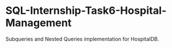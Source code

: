 # SQL-Internship-Task6-Hospital-Management
Subqueries and Nested Queries implementation for HospitalDB.
